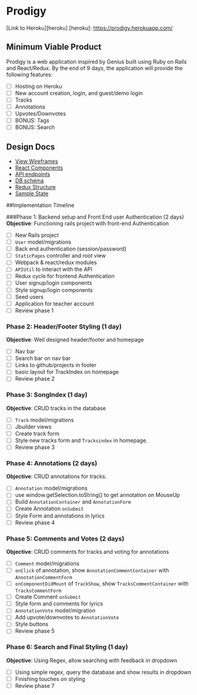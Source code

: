 # Prodigy

[Link to Heroku][heroku]
[heroku]: https://prodigy.herokuapp.com/


## Minimum Viable Product

Prodigy is a web application inspired by Genius built using Ruby on Rails and React/Redux. By the end of 9 days, the application will provide the following features:

- [ ] Hosting on Heroku
- [ ] New account creation, login, and guest/demo login
- [ ] Tracks
- [ ] Annotations
- [ ] Upvotes/Downvotes
- [ ] BONUS: Tags
- [ ] BONUS: Search

## Design Docs


* [View Wireframes][wireframes]
* [React Components][components]
* [API endpoints][api_endpoints]
* [DB schema][schema]
* [Redux Structure][redux_structure]
* [Sample State][sample_state]

[wireframes]: docs/wireframes
[components]: docs/react_components.md
[redux_structure]: docs/redux_structure.md
[sample_state]: docs/sample_state.md
[api_endpoints]: docs/api_endpoints.md
[schema]: docs/schema.md


##Implementation Timeline

###Phase 1: Backend setup and Front End user Authentication (2 days)
**Objective**: Functioning rails project with front-end Authentication
  - [ ] New Rails project
  - [ ] `User` model/migrations
  - [ ] Back end authentication (session/password)
  - [ ] `StaticPages` controller and root view
  - [ ] Webpack & react/redux modules
  - [ ] `APIUtil` to interact with the API
  - [ ] Redux cycle for frontend Authentication
  - [ ] User signup/login components
  - [ ] Style signup/login components
  - [ ] Seed users
  - [ ] Application for teacher account
  - [ ] Review phase 1

### Phase 2: Header/Footer Styling (1 day)
**Objective**: Well designed header/footer and homepage
  - [ ] Nav bar
  - [ ] Search bar on nav bar
  - [ ] Links to github/projects in footer
  - [ ] basic layout for TrackIndex on homepage
  - [ ] Review phase 2

### Phase 3: SongIndex (1 day)
**Objective**: CRUD tracks in the database
  - [ ] `Track` model/migrations
  - [ ] Jbuilder views
  - [ ] Create track form
  - [ ] Style new tracks form and `Tracksindex` in homepage.
  - [ ] Review phase 3

### Phase 4: Annotations (2 days)
**Objective**: CRUD annotations for tracks.
  - [ ] `Annotation` model/migrations
  - [ ] use window.getSelection.toString() to get annotation on MouseUp
  - [ ] Build `AnnotationContainer` and `AnnotationForm`
  - [ ] Create Annotation `onSubmit`
  - [ ] Style Form and annotations in lyrics
  - [ ] Review phase 4

### Phase 5: Comments and Votes (2 days)
**Objective**: CRUD comments for tracks and voting for annotations
  - [ ] `Comment` model/migrations
  - [ ] `onClick` of annotation, show  `AnnotationCommentContainer` with `AnnotationCommentForm`
  - [ ] `onComponentDidMount` of `TrackShow`, show  `TracksCommentContainer` with `TracksCommentForm`
  - [ ] Create Comment `onSubmit`
  - [ ] Style form and comments for lyrics
  - [ ] `AnnotationVote` model/migration
  - [ ] Add upvote/downvotes to `AnnotationVote`
  - [ ] Style buttons
  - [ ] Review phase 5

### Phase 6: Search and Final Styling (1 day)
**Objective**: Using Regex, allow searching with feedback in dropdown
  - [ ] Using simple regex, query the database and show results in dropdown
  - [ ] Finishing touches on styling
  - [ ] Review phase 7
